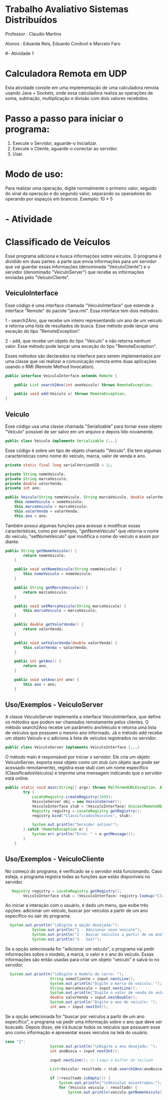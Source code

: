 # Trabalho Avaliativo Sistemas Distribuídos
Professor : Claudio Martins

Alunos : Eduarda Reis, Eduardo Cordovil e Marcelo Faro

#- Atividade 1

# Calculadora Remota em UDP

Esta atividade consite em uma implementação de uma calculadora remota usando Java + Sockets, onde essa calculadora realiza as operações de soma, subtração, multiplicação e divisão com dois valores recebidos.

# Passo a passo para iniciar o programa:
1. Execute o Servidor, aguarde-o Inicializar.
2. Execute o Cliente, aguarde-o conectar ao servidor.
3. Usar.

# Modo de uso:
Para realizar uma operação, digite normalmente o primeiro valor, seguido do sinal da operação e do segundo valor, separando os operadores do operando por espaços em brancos. Exemplo: 10 * 5

# - Atividade

# Classificado de Veículos

Esse programa adiciona e busca informações sobre veículos. O programa é dividido em duas partes: a parte que envia informações para um servidor que vai guardar essas informações (denominada "VeiculoCliente") e o servidor (denominado "VeiculoServer") que recebe as informações enviadas pelo "VeículoCliente".

## VeiculoInterface

Esse código é uma interface chamada "VeiculoInterface" que estende a interface "Remote" do pacote "java.rmi". Essa interface tem dois métodos:

1 - search2Ano, que recebe um inteiro representando um ano de um veículo e retorna uma lista de resultados de busca. Esse método pode lançar uma exceção do tipo "RemoteException".

2 - add, que recebe um objeto do tipo "Veiculo" e não retorna nenhum valor. Esse método pode lançar uma exceção do tipo "RemoteException".

Esses métodos são declarados na interface para serem implementados por uma classe que vai realizar a comunicação remota entre duas aplicações usando o RMI (Remote Method Invocation).
```java
public interface VeiculoInterface extends Remote {

    public List search2Ano(int anoVeiculo) throws RemoteException;

    public void add(Veiculo v) throws RemoteException;
}
```
## Veiculo

Esse código usa uma classe chamada "Serializable" para tornar esse objeto "Veículo" possível de ser salvo em um arquivo e depois lido novamente.
```java
public class Veiculo implements Serializable {...}
```

Esse código é sobre um tipo de objeto chamado "Veículo". Ele tem algumas características como nome do veículo, marca, valor de venda e ano.
```java
private static final long serialVersionUID = 1L;

private String nomeVeiculo;
private String marcaVeiculo;
private double valorVenda;
private int ano;

public Veiculo(String nomeVeiculo, String marcaVeiculo, double valorVenda, int ano) {
    this.nomeVeiculo = nomeVeiculo;
    this.marcaVeiculo = marcaVeiculo;
    this.valorVenda = valorVenda;
    this.ano = ano;
```

Também possui algumas funções para acessar e modificar essas características, como por exemplo, "getNomeVeiculo" que retorna o nome do veículo, "setNomeVeiculo" que modifica o nome do veículo e assim por diante.
```java
public String getNomeVeiculo() {
        return nomeVeiculo;
    }

    public void setNomeVeiculo(String nomeVeiculo) {
        this.nomeVeiculo = nomeVeiculo;
    }

    public String getMarcaVeiculo() {
        return marcaVeiculo;
    }

    public void setMarcaVeiculo(String marcaVeiculo) {
        this.marcaVeiculo = marcaVeiculo;
    }

    public double getValorVenda() {
        return valorVenda;
    }

    public void setValorVenda(double valorVenda) {
        this.valorVenda = valorVenda;
    }

    public int getAno() {
        return ano;
    }

    public void setAno(int ano) {
        this.ano = ano;
    }
```

## Uso/Exemplos - VeiculoServer

A classe VeiculoServer implementa a interface VeiculoInterface, que define os métodos que podem ser chamados remotamente pelos clientes. O método search2Ano recebe um parâmetro anoVeiculo e retorna uma lista de veículos que possuem o mesmo ano informado. Já o método add recebe um objeto Veiculo e o adiciona à lista de veículos registrados no servidor.
```java
public class VeiculoServer implements VeiculoInterface {...}
```

O método main é responsável por iniciar o servidor. Ele cria um objeto VeiculoServer, exporta esse objeto como um stub (um objeto que pode ser acessado remotamente), registra esse stub com um nome específico (ClassificadosVeiculos) e imprime uma mensagem indicando que o servidor está online.
```java
public static void main(String[] args) throws MalformedURLException, AlreadyBoundException {
        try {
            LocateRegistry.createRegistry(1099);
            VeiculoServer obj = new VeiculoServer();
            VeiculoInterface stub = (VeiculoInterface) UnicastRemoteObject.exportObject(obj, 0);
            Registry registry = LocateRegistry.getRegistry();
            registry.bind("ClassificadosVeiculos", stub);

            System.out.println("Servidor online!");
        } catch (RemoteException e) {
            System.err.println("Erro: " + e.getMessage());
        }
    }
```
## Uso/Exemplos - VeiculoCliente

No começo do programa, é verificado se o servidor está funcionando. Caso esteja, o programa registra todas as funções que estão disponíveis no servidor.
```java
   Registry registry = LocateRegistry.getRegistry();
        VeiculoInterface stub = (VeiculoInterface) registry.lookup("ClassificadosVeiculos");

```

Ao iniciar a interação com o usuário, é dado um menu, que exibe três opções: adicionar um veículo, buscar por veículos a partir de um ano específico ou sair do programa.
```java
  System.out.println("\nDigite a opção desejada:");
            System.out.println("1 - Adicionar novo veículo");
            System.out.println("2 - Buscar veículos a partir de um ano");
            System.out.println("3 - Sair");
```

Se a opção selecionada for "adicionar um veículo", o programa vai pedir informações sobre o modelo, a marca, o valor e o ano do veículo. Essas informações são então usadas para criar um objeto "veículo" e salvá-lo no servidor.
```java
  System.out.println("\nDigite o modelo do carro: ");
                    String nomeCliente = input.nextLine();
                    System.out.println("Digite a marca do veículo: ");
                    String marcaVeiculo = input.nextLine();
                    System.out.println("Digite o valor de venda do veículo: ");
                    double valorVenda = input.nextDouble();
                    System.out.println("Digite o ano do veículo: ");
                    int ano = input.nextInt();
```

Se a opção selecionada for "buscar por veículos a partir de um ano específico", o programa vai pedir uma informação sobre o ano que deve ser buscado. Depois disso, ele irá buscar todos os veículos que possuem esse ano como informação e apresentar esses veículos na tela do usuário.
```java
case "2":
                    System.out.println("\nDigite o ano desejado: ");
                    int anoBusca = input.nextInt();

                    input.nextLine(); // Limpa o buffer do teclado

                    List<Veiculo> resultado = stub.search2Ano(anoBusca);

                    if (!resultado.isEmpty()) {
                        System.out.println("\nVeículos encontrados:");
                        for (Veiculo veiculo : resultado) {
                            System.out.println(veiculo.getNomeVeiculo());
```
